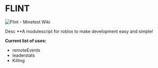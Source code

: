 # FLINT

<img src="https://wiki.minetest.net/images/2/2e/Flint.png" alt="Flint - Minetest Wiki"/>

Desc
**A modulescript for roblox to make development easy and simple!


**Current list of uses:**
- remoteEvents
- leaderstats
- Killing

